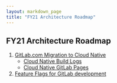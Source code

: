 ```yaml
---
layout: markdown_page
title: "FY21 Architecture Roadmap"
---
```


## FY21 Architecture Roadmap

1. [GitLab.com Migration to Cloud Native](https://about.gitlab.com/handbook/engineering/infrastructure/production/kubernetes/gitlab-com/)
   * [Cloud Native Build Logs](https://docs.gitlab.com/ee/architecture/blueprints/cloud_native_build_logs/)
   * [Cloud Native GitLab Pages](https://docs.gitlab.com/ee/architecture/blueprints/cloud_native_gitlab_pages/)
1. [Feature Flags for GitLab development](http://docs.gitlab.com/ee/architecture/blueprints/feature_flags_development/)
